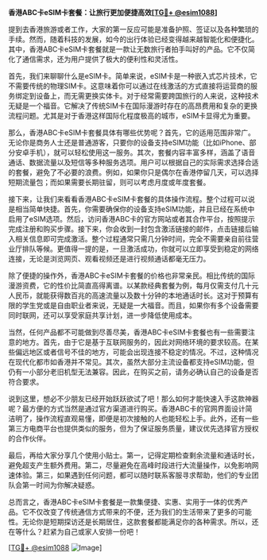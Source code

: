 **香港ABC卡eSIM卡套餐：让旅行更加便捷高效[[TG💪+ @esim1088](https://t.me/s/esim1088)]**

提到去香港旅游或者工作，大家的第一反应可能是准备护照、签证以及各种繁琐的手续。然而，随着科技的发展，如今的出行体验已经变得越来越智能化和便捷化。其中，香港ABC卡eSIM卡套餐就是一款让无数旅行者拍手叫好的产品。它不仅简化了通信需求，还为用户提供了极大的便利性和灵活性。

首先，我们来聊聊什么是eSIM卡。简单来说，eSIM卡是一种嵌入式芯片技术，它不需要传统的物理SIM卡。这意味着你可以通过在线激活的方式直接将运营商的服务绑定到设备上，而无需更换实体卡。对于经常需要跨国旅行的人来说，这种技术无疑是一个福音。它解决了传统SIM卡在国际漫游时存在的高昂费用和复杂的更换流程问题。尤其是对于香港这样国际化程度极高的城市，eSIM卡显得尤为重要。

那么，香港ABC卡eSIM卡套餐具体有哪些优势呢？首先，它的适用范围非常广。无论你是商务人士还是普通游客，只要你的设备支持eSIM功能（比如iPhone、部分安卓手机），就可以轻松使用这一服务。其次，套餐内容丰富多样，涵盖了语音通话、数据流量以及短信等多种服务选项。用户可以根据自己的实际需求选择合适的套餐，避免了不必要的浪费。例如，如果你只是偶尔在香港停留几天，可以选择短期流量包；而如果需要长期驻留，则可以考虑月度或年度套餐。

接下来，让我们来看看香港ABC卡eSIM卡套餐的具体操作流程。整个过程可以说是相当简单快捷。首先，你需要确保你的设备支持eSIM功能，并且已经在系统中启用了eSIM选项。然后，访问香港ABC卡的官方网站或者其合作平台，按照提示完成注册和购买步骤。接下来，你会收到一封包含激活链接的邮件，点击链接后输入相关信息即可完成激活。整个过程通常只需几分钟时间，完全不需要亲自前往营业厅排队等候。更值得一提的是，一旦激活成功，你就可以立即享受到稳定的网络连接，无论是浏览网页、观看视频还是进行视频通话都毫无压力。

除了便捷的操作外，香港ABC卡eSIM卡套餐的价格也非常亲民。相比传统的国际漫游资费，它的性价比简直高得离谱。以某款经典套餐为例，每月仅需支付几十元人民币，就能获得数百兆的高速流量以及数十分钟的本地通话时长。这对于预算有限的学生党或是自由职业者来说，无疑是一大福音。而且，如果你有多个设备需要同时联网，还可以享受家庭共享计划，进一步降低使用成本。

当然，任何产品都不可能做到尽善尽美，香港ABC卡eSIM卡套餐也有一些需要注意的地方。首先，由于它是基于互联网服务的，因此对网络环境的要求较高。在某些偏远地区或者信号不佳的地方，可能会出现连接不稳定的情况。不过，这种情况在现代化都市如香港并不常见。其次，虽然大部分主流设备都支持eSIM功能，但仍有一小部分老旧机型无法兼容。因此，在购买之前，请务必确认自己的设备是否符合要求。

说到这里，想必不少朋友已经开始跃跃欲试了吧！那么如何才能快速入手这款神器呢？最方便的方式当然是通过官方渠道进行购买。香港ABC卡的官网界面设计简洁明了，操作流程直观易懂，即便是初次接触的人也能轻松上手。此外，还有一些第三方电商平台也提供类似的服务，但为了保证服务质量，建议优先选择官方授权的合作伙伴。

最后，再给大家分享几个使用小贴士。第一，记得定期检查剩余流量和通话时长，避免超支产生额外费用。第二，尽量避免在高峰时段进行大流量操作，以免影响网速体验。第三，如果遇到任何问题，都可以随时联系客服寻求帮助，他们的专业团队会第一时间为你解决疑惑。

总而言之，香港ABC卡eSIM卡套餐是一款集便捷、实惠、实用于一体的优秀产品。它不仅改变了传统通信方式带来的不便，还为我们的生活带来了更多的可能性。无论你是短期探访还是长期居住，这款套餐都能满足你的各种需求。所以，还在等什么？赶紧为自己或家人安排一份吧！

[[TG💪+ @esim1088](https://t.me/s/esim1088) ![Image](https://i.postimg.cc/4NQfJmqS/Snipaste-2025-05-13-00-14-12.png)]